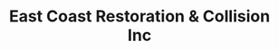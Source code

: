 ---
title: "East Coast Restoration & Collision Inc"
url: /bridgeville/east-coast-restoration-und-collision-inc/
shop: Autowerkstatt
---